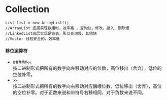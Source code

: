 Collection
====
	List list = new ArrayList();
	//ArrayList 底层实现数组时，效率高 ，查询快，修改，插入，删除慢
	//LinkedList底层实现是链表，所以查询慢，其他快
	//Vector 线程安全的，效率低
#### 移位运算符<br>
 - #####`<<`<br> 
 	按二进制形式把所有的数字向左移动对应的位数，高位移出（舍弃），低位的空位补零。  
 - `>>` <br>
   按二进制形式把所有的数字向右移动对应巍峨位数，低位移出（舍弃），高位的空位补零。对于正数来说和带符号右移相同，对于负数来说不同。